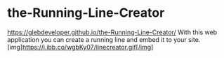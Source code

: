 # the-Running-Line-Creator
https://glebdeveloper.github.io/the-Running-Line-Creator/
With this web application you can create a running line and embed it to your site.
[img]https://i.ibb.co/wgbKy07/linecreator.gif[/img]
